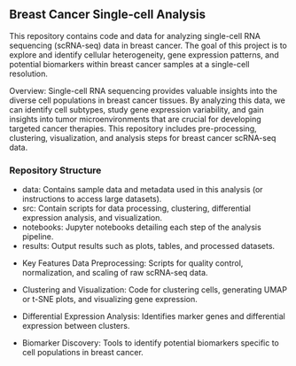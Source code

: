 ## Breast Cancer Single-cell Analysis

This repository contains code and data for analyzing single-cell RNA sequencing (scRNA-seq) data in breast cancer. The goal of this project is to explore and identify cellular heterogeneity, gene expression patterns, and potential biomarkers within breast cancer samples at a single-cell resolution.

Overview:   Single-cell RNA sequencing provides valuable insights into the diverse cell populations in breast cancer tissues. By analyzing this data, we can identify cell subtypes, study gene expression variability, and gain insights into tumor microenvironments that are crucial for developing targeted cancer therapies. This repository includes pre-processing, clustering, visualization, and analysis steps for breast cancer scRNA-seq data.

### Repository Structure 

- data:   Contains sample data and metadata used in this analysis (or instructions to access large datasets). 
- src:   Contain scripts for data processing, clustering, differential expression analysis, and visualization.
- notebooks:   Jupyter notebooks detailing each step of the analysis pipeline.
- results:   Output results such as plots, tables, and processed datasets.

* Key Features Data Preprocessing: Scripts for quality control, normalization, and scaling of raw scRNA-seq data.

* Clustering and Visualization: Code for clustering cells, generating UMAP or t-SNE plots, and visualizing gene expression.

* Differential Expression Analysis: Identifies marker genes and differential expression between clusters.

* Biomarker Discovery: Tools to identify potential biomarkers specific to cell populations in breast cancer.

